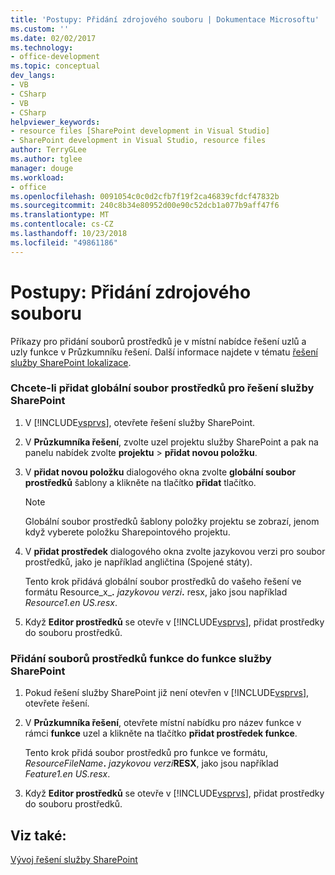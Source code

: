 ```yaml
---
title: 'Postupy: Přidání zdrojového souboru | Dokumentace Microsoftu'
ms.custom: ''
ms.date: 02/02/2017
ms.technology:
- office-development
ms.topic: conceptual
dev_langs:
- VB
- CSharp
- VB
- CSharp
helpviewer_keywords:
- resource files [SharePoint development in Visual Studio]
- SharePoint development in Visual Studio, resource files
author: TerryGLee
ms.author: tglee
manager: douge
ms.workload:
- office
ms.openlocfilehash: 0091054c0c0d2cfb7f19f2ca46839cfdcf47832b
ms.sourcegitcommit: 240c8b34e80952d00e90c52dcb1a077b9aff47f6
ms.translationtype: MT
ms.contentlocale: cs-CZ
ms.lasthandoff: 10/23/2018
ms.locfileid: "49861186"
---
```

# <a name="how-to-add-a-resource-file"></a>Postupy: Přidání zdrojového souboru
  Příkazy pro přidání souborů prostředků je v místní nabídce řešení uzlů a uzly funkce v Průzkumníku řešení. Další informace najdete v tématu [řešení služby SharePoint lokalizace](../sharepoint/localizing-sharepoint-solutions.md).  
  
### <a name="to-add-a-global-resource-file-to-a-sharepoint-solution"></a>Chcete-li přidat globální soubor prostředků pro řešení služby SharePoint  
  
1. V [!INCLUDE[vsprvs](../sharepoint/includes/vsprvs-md.md)], otevřete řešení služby SharePoint.  
  
2. V **Průzkumníka řešení**, zvolte uzel projektu služby SharePoint a pak na panelu nabídek zvolte **projektu** > **přidat novou položku**.  
  
3. V **přidat novou položku** dialogového okna zvolte **globální soubor prostředků** šablony a klikněte na tlačítko **přidat** tlačítko.  
  
   > [!NOTE]  
   >  Globální soubor prostředků šablony položky projektu se zobrazí, jenom když vyberete položku Sharepointového projektu.  
  
4. V **přidat prostředek** dialogového okna zvolte jazykovou verzi pro soubor prostředků, jako je například angličtina (Spojené státy).  
  
    Tento krok přidává globální soubor prostředků do vašeho řešení ve formátu Resource_x_**.** <em>jazykovou verzi</em><strong>.</strong> resx, jako jsou například *Resource1.en US.resx*.  
  
5. Když **Editor prostředků** se otevře v [!INCLUDE[vsprvs](../sharepoint/includes/vsprvs-md.md)], přidat prostředky do souboru prostředků.  
  
### <a name="to-add-a-feature-resource-file-to-a-sharepoint-feature"></a>Přidání souborů prostředků funkce do funkce služby SharePoint  
  
1.  Pokud řešení služby SharePoint již není otevřen v [!INCLUDE[vsprvs](../sharepoint/includes/vsprvs-md.md)], otevřete řešení.  
  
2.  V **Průzkumníka řešení**, otevřete místní nabídku pro název funkce v rámci **funkce** uzel a klikněte na tlačítko **přidat prostředek funkce**.  
  
     Tento krok přidá soubor prostředků pro funkce ve formátu, _ResourceFileName_**.** _jazykovou verzi_**RESX**, jako jsou například *Feature1.en US.resx*.  
  
3.  Když **Editor prostředků** se otevře v [!INCLUDE[vsprvs](../sharepoint/includes/vsprvs-md.md)], přidat prostředky do souboru prostředků.  
  
## <a name="see-also"></a>Viz také:
 [Vývoj řešení služby SharePoint](../sharepoint/developing-sharepoint-solutions.md)  
  
 
